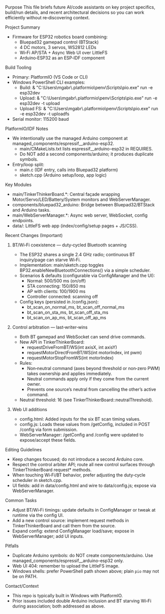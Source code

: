 Purpose
This file briefs future AI/code assistants on key project specifics, build/run details, and recent architectural decisions so you can work efficiently without re‑discovering context.

Project Summary
- Firmware for ESP32 robotics board combining:
  - Bluepad32 gamepad control (BTStack)
  - 4 DC motors, 3 servos, WS2812 LEDs
  - Wi‑Fi AP/STA + Async Web UI over LittleFS
  - Arduino‑ESP32 as an ESP‑IDF component

Build Tooling
- Primary: PlatformIO (VS Code or CLI)
- Windows PowerShell CLI examples:
  - Build: & "C:\\Users\\mgabr\\.platformio\\penv\\Scripts\\pio.exe" run -e esp32dev
  - Upload: & "C:\\Users\\mgabr\\.platformio\\penv\\Scripts\\pio.exe" run -e esp32dev -t upload
  - Upload FS: & "C:\\Users\\mgabr\\.platformio\\penv\\Scripts\\pio.exe" run -e esp32dev -t uploadfs
- Serial monitor: 115200 baud

PlatformIO/IDF Notes
- We intentionally use the managed Arduino component at managed_components/espressif__arduino-esp32.
  - main/CMakeLists.txt lists espressif__arduino-esp32 in REQUIRES.
  - Do NOT add a second components/arduino; it produces duplicate symbols.
- Entry/loop split:
  - main.c (IDF entry, calls into Bluepad32 platform)
  - sketch.cpp (Arduino setup/loop, app logic)

Key Modules
- main/TinkerThinkerBoard.*: Central façade wrapping Motor/Servo/LED/Battery/System monitors and WebServerManager.
- components/bluepad32_arduino: Bridge between Bluepad32/BTStack and Arduino tasks.
- main/WebServerManager.*: Async web server, WebSocket, config endpoints.
- data/: LittleFS web app (index/config/setup pages + JS/CSS).

Recent Changes (Important)
1) BT/Wi‑Fi coexistence — duty‑cycled Bluetooth scanning
   - The ESP32 shares a single 2.4 GHz radio; continuous BT inquiry/page can starve Wi‑Fi.
   - Implementation: main/sketch.cpp toggles BP32.enableNewBluetoothConnections() via a simple scheduler.
   - Scenarios & defaults (configurable via ConfigManager and the UI):
     - Normal: 500/500 ms (on/off)
     - STA connecting: 150/850 ms
     - AP with clients: 100/1900 ms
     - Controller connected: scanning off
   - Config keys (persisted in /config.json):
     - bt_scan_on_normal_ms, bt_scan_off_normal_ms
     - bt_scan_on_sta_ms, bt_scan_off_sta_ms
     - bt_scan_on_ap_ms, bt_scan_off_ap_ms

2) Control arbitration — last‑writer‑wins
   - Both BT gamepad and WebSocket can send drive commands.
   - New API in TinkerThinkerBoard:
     - requestDriveFromBT/WS(int axisX, int axisY)
     - requestMotorDirectFromBT/WS(int motorIndex, int pwm)
     - requestMotorStopFromWS(int motorIndex)
   - Rules:
     - Non‑neutral command (axes beyond threshold or non‑zero PWM) takes ownership and applies immediately.
     - Neutral commands apply only if they come from the current owner.
     - Prevents one source’s neutral from cancelling the other’s active command.
   - Neutral threshold: 16 (see TinkerThinkerBoard::neutralThreshold).

3) Web UI additions
   - config.html: Added inputs for the six BT scan timing values.
   - config.js: Loads these values from /getConfig, included in POST /config via form submission.
   - WebServerManager: /getConfig and /config were updated to expose/accept these fields.

Editing Guidelines
- Keep changes focused; do not introduce a second Arduino core.
- Respect the control arbiter API; route all new control surfaces through TinkerThinkerBoard request* methods.
- When touching Wi‑Fi/BT behavior, prefer adjusting the duty‑cycle scheduler in sketch.cpp.
- UI fields: add in data/config.html and wire to data/config.js; expose via WebServerManager.

Common Tasks
- Adjust BT/Wi‑Fi timings: update defaults in ConfigManager or tweak at runtime via the config UI.
- Add a new control source: implement request methods in TinkerThinkerBoard and call them from the source.
- Expand config: extend ConfigManager load/save; expose in WebServerManager; add UI inputs.

Pitfalls
- Duplicate Arduino symbols: do NOT create components/arduino. Use managed_components/espressif__arduino-esp32 only.
- Web UI 404: remember to upload the LittleFS image.
- Windows shells: prefer PowerShell path shown above; plain `pio` may not be on PATH.

Contact/Context
- This repo is typically built in Windows with PlatformIO.
- Prior issues included double Arduino inclusion and BT starving Wi‑Fi during association; both addressed as above.


